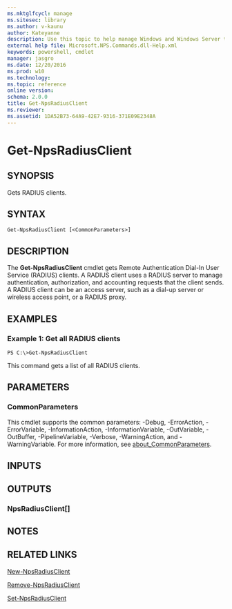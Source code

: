 ```yaml
---
ms.mktglfcycl: manage
ms.sitesec: library
ms.author: v-kaunu
author: Kateyanne
description: Use this topic to help manage Windows and Windows Server technologies with Windows PowerShell.
external help file: Microsoft.NPS.Commands.dll-Help.xml
keywords: powershell, cmdlet
manager: jasgro
ms.date: 12/20/2016
ms.prod: w10
ms.technology: 
ms.topic: reference
online version: 
schema: 2.0.0
title: Get-NpsRadiusClient
ms.reviewer:
ms.assetid: 1DA52B73-64A9-42E7-9316-371E09E2348A
---
```


# Get-NpsRadiusClient

## SYNOPSIS
Gets RADIUS clients.

## SYNTAX

```
Get-NpsRadiusClient [<CommonParameters>]
```

## DESCRIPTION
The **Get-NpsRadiusClient** cmdlet gets Remote Authentication Dial-In User Service (RADIUS) clients.
A RADIUS client uses a RADIUS server to manage authentication, authorization, and accounting requests that the client sends.
A RADIUS client can be an access server, such as a dial-up server or wireless access point, or a RADIUS proxy.

## EXAMPLES

### Example 1: Get all RADIUS clients
```
PS C:\>Get-NpsRadiusClient
```

This command gets a list of all RADIUS clients.

## PARAMETERS

### CommonParameters
This cmdlet supports the common parameters: -Debug, -ErrorAction, -ErrorVariable, -InformationAction, -InformationVariable, -OutVariable, -OutBuffer, -PipelineVariable, -Verbose, -WarningAction, and -WarningVariable. For more information, see [about_CommonParameters](http://go.microsoft.com/fwlink/?LinkID=113216).

## INPUTS

## OUTPUTS

### NpsRadiusClient[]

## NOTES

## RELATED LINKS

[New-NpsRadiusClient](./New-NpsRadiusClient.md)

[Remove-NpsRadiusClient](./Remove-NpsRadiusClient.md)

[Set-NpsRadiusClient](./Set-NpsRadiusClient.md)

